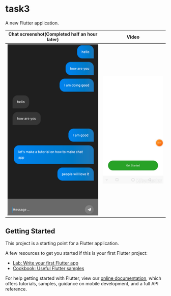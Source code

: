 # task3

A new Flutter application.

Chat screenshot(Completed half an hour later)        |  Video   
:-------------------------:|:-------------------------:
![](https://github.com/Gautam-Goyal/Task_3_ChatApp/blob/master/Screenshot.png)  |  ![](https://github.com/Gautam-Goyal/Task_3_ChatApp/blob/master/ezgif-video-to-gif.gif)
## Getting Started

This project is a starting point for a Flutter application.

A few resources to get you started if this is your first Flutter project:

- [Lab: Write your first Flutter app](https://flutter.dev/docs/get-started/codelab)
- [Cookbook: Useful Flutter samples](https://flutter.dev/docs/cookbook)

For help getting started with Flutter, view our
[online documentation](https://flutter.dev/docs), which offers tutorials,
samples, guidance on mobile development, and a full API reference.
